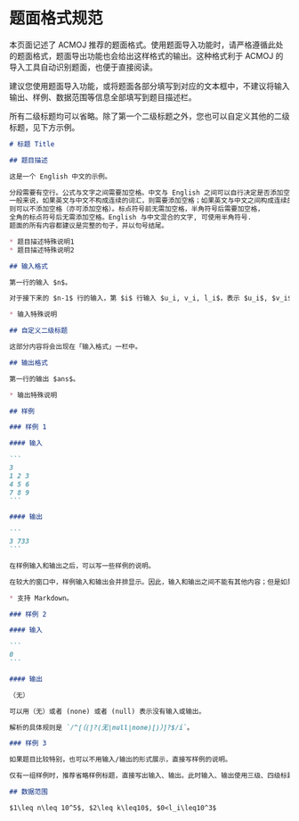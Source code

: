 # 题面格式规范

本页面记述了 ACMOJ 推荐的题面格式。使用题面导入功能时，请严格遵循此处的题面格式，题面导出功能也会给出这样格式的输出。这种格式利于 ACMOJ 的导入工具自动识别题面，也便于直接阅读。

建议您使用题面导入功能，或将题面各部分填写到对应的文本框中，不建议将输入输出、样例、数据范围等信息全部填写到题目描述栏。

所有二级标题均可以省略。除了第一个二级标题之外，您也可以自定义其他的二级标题，见下方示例。

````markdown
# 标题 Title

## 题目描述

这是一个 English 中文的示例。

分段需要有空行。公式与文字之间需要加空格。中文与 English 之间可以自行决定是否添加空格。
一般来说，如果英文与中文不构成连续的词汇，则需要添加空格；如果英文与中文之间构成连续的词汇，
则可以不添加空格（亦可添加空格）。标点符号前无需加空格，半角符号后需要加空格，
全角的标点符号后无需添加空格。English 与中文混合的文字, 可使用半角符号.
题面的所有内容都建议是完整的句子，并以句号结尾。

* 题目描述特殊说明1
* 题目描述特殊说明2

## 输入格式

第一行的输入 $n$。

对于接下来的 $n-1$ 行的输入，第 $i$ 行输入 $u_i, v_i, l_i$，表示 $u_i$, $v_i$, $l_i$ 的一些关系。

* 输入特殊说明

## 自定义二级标题

这部分内容将会出现在「输入格式」一栏中。

## 输出格式

第一行的输出 $ans$。

* 输出特殊说明

## 样例

### 样例 1

#### 输入

```
3
1 2 3
4 5 6
7 8 9
```

#### 输出

```
3 733
```

在样例输入和输出之后，可以写一些样例的说明。

在较大的窗口中，样例输入和输出会并排显示。因此，输入和输出之间不能有其他内容；但是如果没有输出，可以不写输出，直接在样例输入之后写样例说明。

* 支持 Markdown。

### 样例 2

#### 输入

```
0
```

#### 输出

（无）

可以用（无）或者 (none) 或者 (null) 表示没有输入或输出。

解析的具体规则是 `/^[（(]?(无|null|none)[)）]?$/i`。

### 样例 3

如果题目比较特别，也可以不用输入/输出的形式展示，直接写样例的说明。

仅有一组样例时，推荐省略样例标题，直接写出输入、输出。此时输入、输出使用三级、四级标题均可。

## 数据范围

$1\leq n\leq 10^5$, $2\leq k\leq10$, $0<l_i\leq10^3$
````
